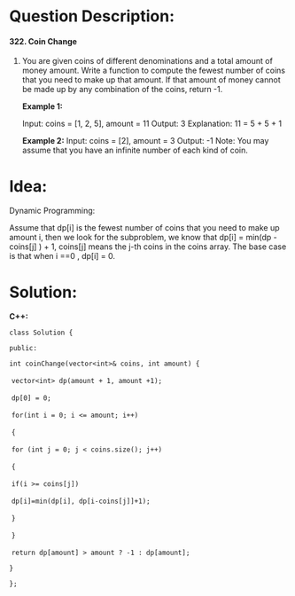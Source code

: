 # Question Description:

#### 322. Coin Change

1. You are given coins of different denominations and a total amount of money amount. Write a function to compute the fewest number of coins that you need to make up that amount. If that amount of money cannot be made up by any combination of the coins, return -1.

   **Example 1:**

   Input: coins = [1, 2, 5], amount = 11
   Output: 3 
   Explanation: 11 = 5 + 5 + 1
   
   **Example 2:**
   Input: coins = [2], amount = 3
   Output: -1
   Note:
   You may assume that you have an infinite number of each kind of coin.

# Idea:

Dynamic Programming:

Assume that dp[i] is the fewest number of coins that you need to make up amount i, then we look for  the subproblem,  we know that  dp[i] = min(dp - coins[j] ) + 1, coins[j] means the j-th coins in the coins array. The base case is that when i ==0 , dp[i] = 0.

# Solution:

**C++:**

`class Solution {`

`public:`

  `int coinChange(vector<int>& coins, int amount) {`

​    `vector<int> dp(amount + 1, amount +1);`

​    `dp[0] = 0;`

​    `for(int i = 0; i <= amount; i++)`

​    `{`

​      `for (int j = 0; j < coins.size(); j++)`

​      `{`

​        `if(i >= coins[j])`

​         `dp[i]=min(dp[i], dp[i-coins[j]]+1);`

​      `}`

​    `}`

​    `return dp[amount] > amount ? -1 : dp[amount];`     

  `}`

`};`
